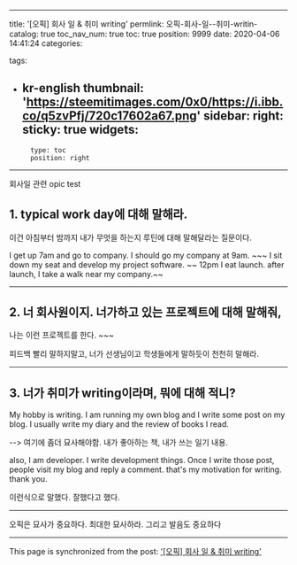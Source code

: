 
---
title: '[오픽] 회사 일 & 취미 writing'
permlink: 오픽-회사-일--취미-writin-
catalog: true
toc_nav_num: true
toc: true
position: 9999
date: 2020-04-06 14:41:24
categories:

tags:
- kr-english
thumbnail: 'https://steemitimages.com/0x0/https://i.ibb.co/q5zvPfj/720c17602a67.png'
sidebar:
    right:
        sticky: true
widgets:
    -
        type: toc
        position: right
---


회사일 관련 opic test

## 1. typical work day에 대해 말해라.

이건 아침부터 밤까지 내가 무엇을 하는지 루틴에 대해 말해달라는 질문이다.

I get up 7am and go to company. I should go my company at 9am. ~~~
I sit down my seat and develop my project software. ~~
12pm I eat launch. after launch, I take a walk near my company.~~

---

## 2. 너 회사원이지. 너가하고 있는 프로젝트에 대해 말해줘,

나는 이런 프로젝트를 한다. ~~~

피드백
빨리 말하지말고, 너가 선생님이고 학생들에게 말하듯이 천천히 말해라.

---

## 3. 너가 취미가 writing이라며, 뭐에 대해 적니?

My hobby is writing. I am running my own blog and I write some post on my blog.
I usually write my diary and the review of books I read.


--> 여기에 좀더 묘사해야함. 내가 좋아하는 책, 내가 쓰는 일기 내용.

 also, I am developer. I write development things. Once I write those post, people visit my blog and reply a comment. that's my motivation for writing. thank you.

이런식으로 말했다. 잘했다고 했다.

---

오픽은 묘사가 중요하다. 최대한 묘사하라.
그리고 발음도 중요하다



- - -

This page is synchronized from the post: ['[오픽] 회사 일 & 취미 writing'](https://steempeak.com/@jacobyu/and-writing)
